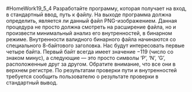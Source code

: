 #HomeWork19_5_4
Разработайте программу, которая получает на вход, в стандартный ввод,
путь к файлу. На выходе программа должна определить, является ли данный
файл PNG-изображением. Данная процедура не просто должна смотреть на
расширение файла, но и произвести минимальный анализ его внутренностей,
в бинарном режиме.
Внутренности валидного бинарного файла начинаются со специального 
8-байтового заголовка. Нас будут интересовать первые четыре байта.
Первый байт всегда имеет значение −119 (число со знаком минус), а
следующие — это просто символы ‘P’, ‘N’, ‘G’, расположенные друг за
другом. Обратите внимание, что все они в верхнем регистре.
По результатам проверки пути и внутренностей требуется сообщить
пользователю о результате проверки в стандартный вывод.